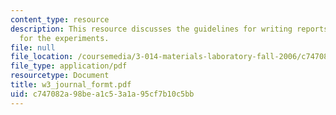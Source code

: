 ```yaml
---
content_type: resource
description: This resource discusses the guidelines for writing reports in journal
  for the experiments.
file: null
file_location: /coursemedia/3-014-materials-laboratory-fall-2006/c747082a98bea1c53a1a95cf7b10c5bb_w3_journal_formt.pdf
file_type: application/pdf
resourcetype: Document
title: w3_journal_formt.pdf
uid: c747082a-98be-a1c5-3a1a-95cf7b10c5bb
---
```

